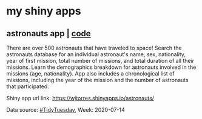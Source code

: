 # my shiny apps

## astronauts app | [code](https://github.com/wjtorres/shiny-apps/tree/main/astronauts)
There are over 500 astronauts that have traveled to space! Search the astronauts database for an individual astronaut's name, sex, nationality, year of first mission, total number of missions, and total duration of all their missions. Learn the demographics breakdown for astronauts involved in the missions (age, nationality). App also includes a chronological list of missions, including the year of the mission and the number of astronauts that participated.

Shiny app url link: https://wjtorres.shinyapps.io/astronauts/

Data source: [#TidyTuesday](https://github.com/rfordatascience/tidytuesday), Week: 2020-07-14
